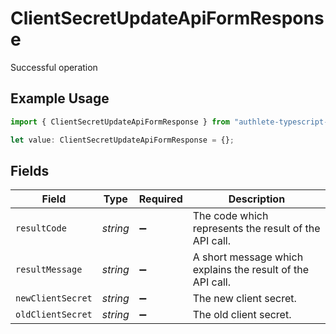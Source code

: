# ClientSecretUpdateApiFormResponse

Successful operation

## Example Usage

```typescript
import { ClientSecretUpdateApiFormResponse } from "authlete-typescript-sdk/models/operations";

let value: ClientSecretUpdateApiFormResponse = {};
```

## Fields

| Field                                                      | Type                                                       | Required                                                   | Description                                                |
| ---------------------------------------------------------- | ---------------------------------------------------------- | ---------------------------------------------------------- | ---------------------------------------------------------- |
| `resultCode`                                               | *string*                                                   | :heavy_minus_sign:                                         | The code which represents the result of the API call.      |
| `resultMessage`                                            | *string*                                                   | :heavy_minus_sign:                                         | A short message which explains the result of the API call. |
| `newClientSecret`                                          | *string*                                                   | :heavy_minus_sign:                                         | The new client secret.<br/>                                |
| `oldClientSecret`                                          | *string*                                                   | :heavy_minus_sign:                                         | The old client secret.<br/>                                |
